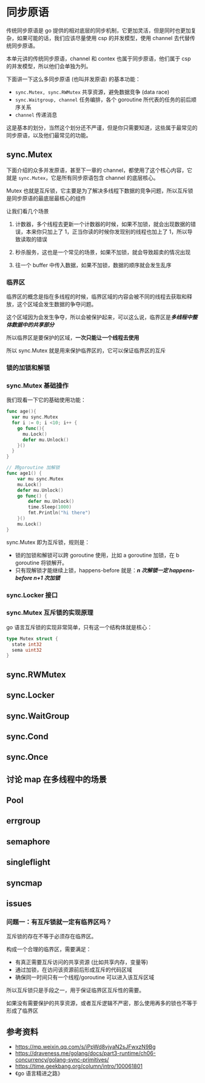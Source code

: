 <!--
 * @Author: shgopher shgopher@gmail.com
 * @Date: 2023-05-14 23:08:19
 * @LastEditors: shgopher shgopher@gmail.com
 * @LastEditTime: 2023-11-29 21:08:56
 * @FilePath: /GOFamily/并发/同步原语/README.md
 * @Description: 
 * 
 * Copyright (c) 2023 by shgopher, All Rights Reserved. 
-->
# 同步原语
传统同步原语是 go 提供的相对底层的同步机制，它更加灵活，但是同时也更加复杂，如果可能的话，我们应该尽量使用 csp 的并发模型，使用 channel 去代替传统同步原语。

本单元讲的传统同步原语，channel 和 contex 也属于同步原语，他们属于 csp 的并发模型，所以他们会单独为列。

下面讲一下这么多同步原语 (也叫并发原语) 的基本功能：

- `sync.Mutex, sync.RWMutex` 共享资源，避免数据竞争 (data race)
- `sync.Waitgroup, channel` 任务编排，各个 goroutine 所代表的任务的前后顺序关系
- `channel` 传递消息

这是基本的划分，当然这个划分还不严谨，但是你只需要知道，这些属于最常见的同步原语，以及他们最常见的功能。
## sync.Mutex
下面介绍的众多并发原语，甚至下一章的 channel，都使用了这个核心内容，它就是 `sync.Mutex`，它是所有同步原语包含 channel 的底层核心。

Mutex 也就是互斥锁，它主要是为了解决多线程下数据的竞争问题，所以互斥锁是同步原语的最底层最核心的组件

让我们看几个场景

1. 计数器，多个线程去更新一个计数器的时候，如果不加锁，就会出现数据的错误，本来你只加上了 1，正当你读的时候你发现别的线程也加上了 1，所以导致读取的错误

2. 秒杀服务，这也是一个常见的场景，如果不加锁，就会导致超卖的情况出现

3. 往一个 buffer 中传入数据，如果不加锁，数据的顺序就会发生乱序
### 临界区
临界区的概念是指在多线程的时候，临界区域的内容会被不同的线程去获取和释放，这个区域会发生数据的争夺问题。

这个区域因为会发生争夺，所以会被保护起来，可以这么说，临界区是***多线程中整体数据中的共享部分*** 

所以临界区是要保护的区域，**一次只能让一个线程去使用**

所以 sync.Mutex 就是用来保护临界区的，它可以保证临界区的互斥

### 锁的加锁和解锁
### sync.Mutex 基础操作
我们现看一下它的基础使用功能：
```go
func age(){
  var mu sync.Mutex
  for i := 0; i <10; i++ {
    go func(){
      mu.Lock()
      defer mu.Unlock()
    }()
  }
}

// 跨goroutine 加解锁
func age1() {
	var mu sync.Mutex
	mu.Lock()
	defer mu.Unlock()
	go func() {
		defer mu.Unlock()
		time.Sleep(1000)
		fmt.Println("hi there")
	}()
	mu.Lock()
}
```
sync.Mutex 即为互斥锁，规则是：

- 锁的加锁和解锁可以跨 goroutine 使用，比如 a goroutine 加锁，在 b goroutine 将锁解开。
- 只有现解锁才能继续上锁，happens-before 就是：***n 次解锁一定 happens-before n+1 次加锁***

### sync.Locker 接口

### sync.Mutex 互斥锁的实现原理
go 语言互斥锁的实现非常简单，只有这一个结构体就是核心：
```go
type Mutex struct {
  state int32
  sema uint32
}
```
## sync.RWMutex
## sync.Locker
## sync.WaitGroup
## sync.Cond
## sync.Once
## 讨论 map 在多线程中的场景
## Pool
## errgroup
## semaphore
## singleflight
## syncmap
## issues
### 问题一：有互斥锁就一定有临界区吗？
互斥锁的存在不等于必须存在临界区。

构成一个合理的临界区，需要满足：

- 有真正需要互斥访问的共享资源 (比如共享内存，变量等)
- 通过加锁，在访问该资源前后形成互斥的代码区域
- 确保同一时间只有一个线程/goroutine 可以进入该互斥区域

所以互斥锁只是手段之一，用于保证临界区互斥性的需要。

如果没有需要保护的共享资源，或者互斥逻辑不严密，那么使用再多的锁也不等于形成了临界区

## 参考资料
- https://mp.weixin.qq.com/s/iPpWd8vjyaN2sJFwxzN9Bg
- https://draveness.me/golang/docs/part3-runtime/ch06-concurrency/golang-sync-primitives/
- https://time.geekbang.org/column/intro/100061801
- 《go 语言精进之路》